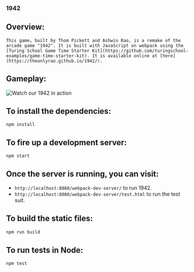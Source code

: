### 1942

## Overview:
	This game, built by Thom Pickett and Ashwin Rao, is a remake of the arcade game "1942". It is built with JavaScript on webpack using the [Turing School Game Time Starter Kit](https://github.com/turingschool-examples/game-time-starter-kit). It is available online at [here](https://theonlyrao.github.io/1942/).
	
## Gameplay:

![Watch our 1942 in action](http://recordit.co/euJcHftVgy)

## To install the dependencies:

```
npm install
```

## To fire up a development server:

```
npm start
```

## Once the server is running, you can visit:

* `http://localhost:8080/webpack-dev-server/` to run 1942.
* `http://localhost:8080/webpack-dev-server/test.html` to run the test suit.

## To build the static files:

```js
npm run build
```

## To run tests in Node:

```js
npm test
```
